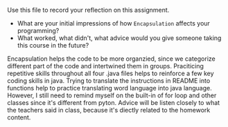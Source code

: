 Use this file to record your reflection on this assignment.

- What are your initial impressions of how `Encapsulation` affects your programming?
- What worked, what didn't, what advice would you give someone taking this course in the future?

Encapsulation helps the code to be more organzied, since we categorize different part of the code and intertwined them in groups. Praciticing repetitive skills throughout all four .java files helps to reinforce a few key coding skills in java. Trying to translate the instructions in README into functions help to practice translating word language into java language. However, I still need to remind myself on the built-in of for loop and other classes since it's different from pyton. Advice will be listen closely to what the teachers said in class, because it's diectly related to the homework content. 